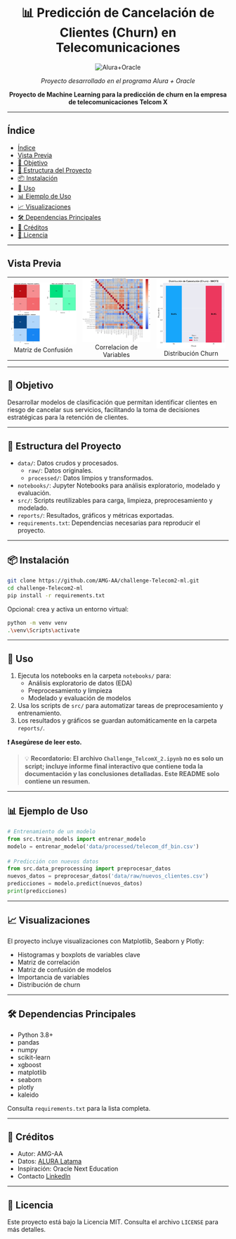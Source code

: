 <h1 align="center">📊 Predicción de Cancelación de Clientes (Churn) en Telecomunicaciones</h1>
<p align="center">
  <img width="720" alt="Alura+Oracle" src="https://github.com/user-attachments/assets/1701b8a4-43b5-4bae-9c09-8844db845484" />
</p>

<p align="center"><i>Proyecto desarrollado en el programa Alura + Oracle</i></p>

<p align="center">
<b>Proyecto de Machine Learning para la predicción de churn en la empresa de telecomunicaciones Telcom X</b>
</p>

---

## Índice

- [Índice](#índice)
- [Vista Previa](#vista-previa)
- [🎯 Objetivo](#-objetivo)
- [📁 Estructura del Proyecto](#-estructura-del-proyecto)
- [📦 Instalación](#-instalación)
- [📝 Uso](#-uso)
- [📊 Ejemplo de Uso](#-ejemplo-de-uso)
- [📈 Visualizaciones](#-visualizaciones)
- [🛠️ Dependencias Principales](#️-dependencias-principales)
- [📂 Créditos](#-créditos)
- [📝 Licencia](#-licencia)

---

## Vista Previa

<table>
	<tr>
		<td align="center"><img src="reports/matrices_confusion_modelos.png" width="300"/><br>Matriz de Confusión</td>
		<td align="center"><img src="reports/matriz_correlacion_variables.png" width="300"/><br>Correlacion de Variables</td>
		<td align="center"><img src="reports/proporcion_churn-SMOTE.png" width="300"/><br>Distribución Churn</td>
	</tr>
</table>

---

## 🎯 Objetivo

Desarrollar modelos de clasificación que permitan identificar clientes en riesgo de cancelar sus servicios, facilitando la toma de decisiones estratégicas para la retención de clientes.

---

## 📁 Estructura del Proyecto

- `data/`: Datos crudos y procesados.
	- `raw/`: Datos originales.
	- `processed/`: Datos limpios y transformados.
- `notebooks/`: Jupyter Notebooks para análisis exploratorio, modelado y evaluación.
- `src/`: Scripts reutilizables para carga, limpieza, preprocesamiento y modelado.
- `reports/`: Resultados, gráficos y métricas exportadas.
- `requirements.txt`: Dependencias necesarias para reproducir el proyecto.

---

## 📦 Instalación

```bash
git clone https://github.com/AMG-AA/challenge-Telecom2-ml.git
cd challenge-Telecom2-ml
pip install -r requirements.txt
```

Opcional: crea y activa un entorno virtual:
```bash
python -m venv venv
.\venv\Scripts\activate
```

---

## 📝 Uso

1. Ejecuta los notebooks en la carpeta `notebooks/` para:
	 - Análisis exploratorio de datos (EDA)
	 - Preprocesamiento y limpieza
	 - Modelado y evaluación de modelos
2. Usa los scripts de `src/` para automatizar tareas de preprocesamiento y entrenamiento.
3. Los resultados y gráficos se guardan automáticamente en la carpeta `reports/`.

   
**❗ Asegúrese de leer esto.**

> 💡 **Recordatorio: El archivo `Challenge_TelcomX_2.ipynb` no es solo un script; incluye informe final interactivo que contiene toda la documentación y las conclusiones detalladas. Este README solo contiene un resumen.**

---

## 📊 Ejemplo de Uso

```python
# Entrenamiento de un modelo
from src.train_models import entrenar_modelo
modelo = entrenar_modelo('data/processed/telecom_df_bin.csv')

# Predicción con nuevos datos
from src.data_preprocessing import preprocesar_datos
nuevos_datos = preprocesar_datos('data/raw/nuevos_clientes.csv')
predicciones = modelo.predict(nuevos_datos)
print(predicciones)
```

---

## 📈 Visualizaciones

El proyecto incluye visualizaciones con Matplotlib, Seaborn y Plotly:

- Histogramas y boxplots de variables clave
- Matriz de correlación
- Matriz de confusión de modelos
- Importancia de variables
- Distribución de churn

---

## 🛠️ Dependencias Principales

- Python 3.8+
- pandas
- numpy
- scikit-learn
- xgboost
- matplotlib
- seaborn
- plotly
- kaleido

Consulta `requirements.txt` para la lista completa.

---

## 📂 Créditos

- Autor: AMG-AA
- Datos: [ALURA Latama](https://www.aluracursos.com/)
- Inspiración: Oracle Next Education
- Contacto [LinkedIn](http://www.linkedin.com/in/aaron-martinez-garcia)

---

## 📝 Licencia

Este proyecto está bajo la Licencia MIT. Consulta el archivo `LICENSE` para más detalles.
